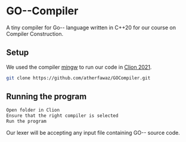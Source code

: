 # GO--Compiler

A tiny compiler for Go-- language written in C++20 for our course on Compiler Construction.

## Setup

We used the compiler [mingw](https://nav.dl.sourceforge.net/project/mingw-w64/Toolchains%20targetting%20Win32/Personal%20Builds/mingw-builds/installer/mingw-w64-install.exe) to run our code in [Clion 2021](https://www.jetbrains.com/clion/).

```bash
git clone https://github.com/atherfawaz/GOCompiler.git
```

## Running the program

```bash
Open folder in Clion
Ensure that the right compiler is selected
Run the program

```
Our lexer will be accepting any input file containing GO-- source code.
